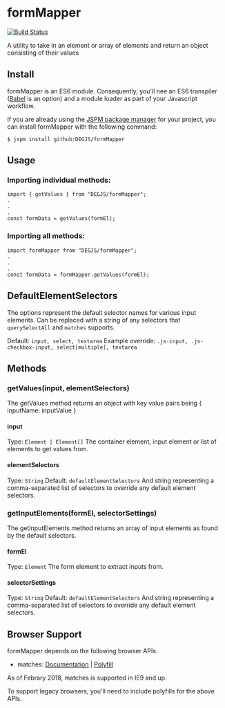 # formMapper
[![Build Status](https://travis-ci.org/DEGJS/formMapper.svg?branch=master)](https://travis-ci.org/DEGJS/formMapper)

A utility to take in an element or array of elements and return an object consisting of their values

## Install
formMapper is an ES6 module. Consequently, you'll nee an ES6 transpiler ([Babel](https://babeljs.io) is an option) and a module loader as part of your Javascript workflow.

If you are already using the [JSPM package manager](http://jspm.io) for your project, you can install formMapper with the following command:

```
$ jspm install github:DEGJS/formMapper
```

## Usage 
### Importing individual methods:
```
import { getValues } from "DEGJS/formMapper";
.
.
.
const formData = getValues(formEl);
```

### Importing all methods:
```
import formMapper from "DEGJS/formMapper";
.
.
.
const formData = formMapper.getValues(formEl);
```

## DefaultElementSelectors
The options represent the default selector names for various input elements. Can be replaced with a string of any selectors that `querySelectAll` and `matches` supports.

Default: `input, select, textarea`
Example override: `.js-input, .js-checkbox-input, select[multiple], textarea`

## Methods

### getValues(input, elementSelectors)
The getValues method returns an object with key value pairs being { inputName: inputValue }

#### input
Type: `Element | Element[]`
The container element, input element or list of elements to get values from.

#### elementSelectors
Type: `String`
Default: `defaultElementSelectors`
And string representing a comma-separated list of selectors to override any default element selectors.

### getInputElements(formEl, selectorSettings)
The getInputElements method returns an array of input elements as found by the default selectors.

#### formEl
Type: `Element`
The form element to extract inputs from.

#### selectorSettings
Type: `String`
Default: `defaultElementSelectors`
And string representing a comma-separated list of selectors to override any default element selectors.

## Browser Support
formMapper depends on the following browser APIs:

+ matches: [Documentation](https://developer.mozilla.org/en-US/docs/Web/API/Element/matches) | [Polyfill](https://developer.mozilla.org/en-US/docs/Web/API/Element/matches#Polyfill)

As of Febrary 2018, matches is supported in IE9 and up.

To support legacy browsers, you'll need to include polyfills for the above APIs.
